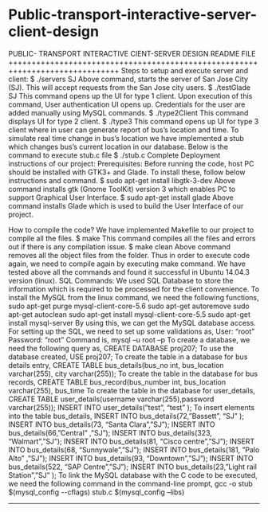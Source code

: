 # Public-transport-interactive-server-client-design

PUBLIC- TRANSPORT INTERACTIVE CIENT-SERVER DESIGN README FILE
++++++++++++++++++++++++++++++++++++++++++++++++++++++++++++++++++++++++++++++
Steps to setup and execute server and client:
$ ./servers SJ
Above command, starts the server of San Jose City (SJ). This will accept requests from the San Jose city users.
$ ./testGlade SJ
This command opens up the UI for type 1 client. Upon execution of this command, User authentication UI opens up. Credentials for the user are added manually using MySQL commands.
$ ./type2Client
This command displays UI for type 2 client.
$ ./type3
This command opens up UI for type 3 client where in user can generate report of bus’s location and time.
To simulate real time change in bus’s location we have implemented a stub which changes bus’s current location in our database. Below is the command to execute stub.c file
$ ./stub.c
Complete Deployment instructions of our project:
Prerequisites: Before running the code, host PC should be installed with GTK3+ and Glade.
To install these, follow below instructions and command.
$ sudo apt-get install libgtk-3-dev
Above command installs gtk (Gnome ToolKit) version 3 which enables PC to support Graphical User Interface.
$ sudo apt-get install glade
Above command installs Glade which is used to build the User Interface of our project.

How to compile the code?
We have implemented Makefile to our project to compile all the files.
$ make
This command compiles all the files and errors out if there is any compilation issue.
$ make clean
Above command removes all the object files from the folder. Thus in order to execute code again, we need to compile again by executing make command.
We have tested above all the commands and found it successful in Ubuntu 14.04.3 version (linux).
SQL Commands:
We used SQL Database to store the information which is required to be processed for the client convenience. To install the MySQL from the linux command, we need the following functions,
sudo apt-get purge mysql-client-core-5.6
sudo apt-get autoremove
sudo apt-get autoclean
sudo apt-get install mysql-client-core-5.5
sudo apt-get install mysql-server
By using this, we can get the MySQL database access.
For setting up the SQL, we need to set up some validations as,
User: “root”
Password: “root”
Command is,
mysql –u root –p
To create a database, we need the following query as,
CREATE DATABASE proj207;
To use the database created,
USE proj207;
To create the table in a database for bus details entry,
CREATE TABLE bus_details(bus_no int, bus_location varchar(255), city varchar(255));
To create the table in the database for bus records,
CREATE TABLE bus_record(bus_number int, bus_location varchar(255), bus_time
To create the table in the database for user_details,
CREATE TABLE user_details(username varchar(255),password varchar(255));
INSERT INTO user_details(”test”, “test” );
To insert elements into the table bus_details,
INSERT INTO bus_details(72,”Bassett”, “SJ” );
INSERT INTO bus_details(73, “Santa Clara”,”SJ”);
INSERT INTO bus_details(66,”Central” ,”SJ”);
INSERT INTO bus_details(323, “Walmart”,”SJ”);
INSERT INTO bus_details(81, “Cisco centre”,”SJ”);
INSERT INTO bus_details(68, “Sunnywale”,”SJ”);
INSERT INTO bus_details(181, ”Palo Alto” ,”SJ”);
INSERT INTO bus_details(93, “Downtown”,”SJ”);
INSERT INTO bus_details(522, “SAP Centre”,”SJ”);
INSERT INTO bus_details(23,”Light rail Station”,”SJ” );
To link the MySQL database with the C code to be executed, we need the following command in the command-line prompt,
gcc -o stub $(mysql_config --cflags) stub.c $(mysql_config –libs)

----------------------------------------------------------------------------------------------------------------
